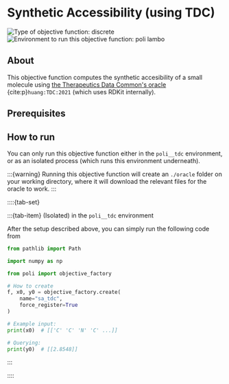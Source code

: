 # Synthetic Accessibility (using TDC)

![Type of objective function: discrete](https://img.shields.io/badge/Type-discrete_inputs-blue)
![Environment to run this objective function: poli lambo](https://img.shields.io/badge/Environment-poli____lambo-teal
)

## About

This objective function computes the synthetic accesibility of a small molecule using [the Therapeutics Data Common's oracle](https://tdcommons.ai/functions/oracles/#synthetic-accessibility-sa) {cite:p}`huang:TDC:2021` (which uses RDKit internally).

## Prerequisites

## How to run

You can only run this objective function either in the `poli__tdc` environment, or as an isolated process (which runs this environment underneath).

:::{warning}
Running this objective function will create an `./oracle` folder on your working directory, where it will download the relevant files for the oracle to work.
:::

::::{tab-set}

:::{tab-item} (Isolated) in the `poli__tdc` environment

After the setup described above, you can simply run the following code from 

```python
from pathlib import Path

import numpy as np

from poli import objective_factory

# How to create
f, x0, y0 = objective_factory.create(
    name="sa_tdc",
    force_register=True
)

# Example input:
print(x0)  # [['C' 'C' 'N' 'C' ...]]

# Querying:
print(y0)  # [[2.8548]]
```

:::

::::
